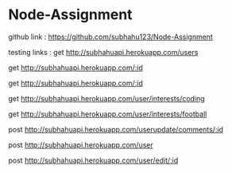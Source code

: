 # Node-Assignment

github link : https://github.com/subhahu123/Node-Assignment

testing links :
get http://subhahuapi.herokuapp.com/users

get http://subhahuapi.herokuapp.com/:id

get http://subhahuapi.herokuapp.com/:id

get http://subhahuapi.herokuapp.com/user/interests/coding

get http://subhahuapi.herokuapp.com/user/interests/football

post http://subhahuapi.herokuapp.com/userupdate/comments/:id

post http://subhahuapi.herokuapp.com/user

post http://subhahuapi.herokuapp.com/user/edit/:id

